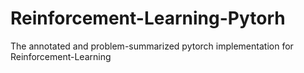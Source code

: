 # Reinforcement-Learning-Pytorh
The annotated and problem-summarized pytorch implementation for Reinforcement-Learning
